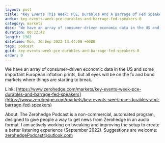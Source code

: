 ```yaml
---
layout: post
title: "Key Events This Week: PCE, Durables And A Barrage Of Fed Speakers"
audio: key-events-week-pce-durables-and-barrage-fed-speakers-0
category: markets
desc: "We have an array of consumer-driven economic data in the US and some important European inflation prints, but all eyes will be on the fx and bond markets where things are starting to break."
duration: 00:22:42
length: 1362
datetime: Mon, 26 Sep 2022 13:44:00 +0000
tags: podcast
guid: key-events-week-pce-durables-and-barrage-fed-speakers-0
order: 0
---
```

We have an array of consumer-driven economic data in the US and some important European inflation prints, but all eyes will be on the fx and bond markets where things are starting to break.

Link: [https://www.zerohedge.com/markets/key-events-week-pce-durables-and-barrage-fed-speakers](https://www.zerohedge.com/markets/key-events-week-pce-durables-and-barrage-fed-speakers)

About: The Zerohedge Podcast is a non-commercial, automated program, designed to give people a way to get news from Zerohedge in an audio format.  I am actively working on tweaking and improving the setup to create a better listening experience (September 2022).  Suggestions are welcome: [zerohedgePodcast@outlook.com](mailto:zerohedgePodcast@outlook.com)